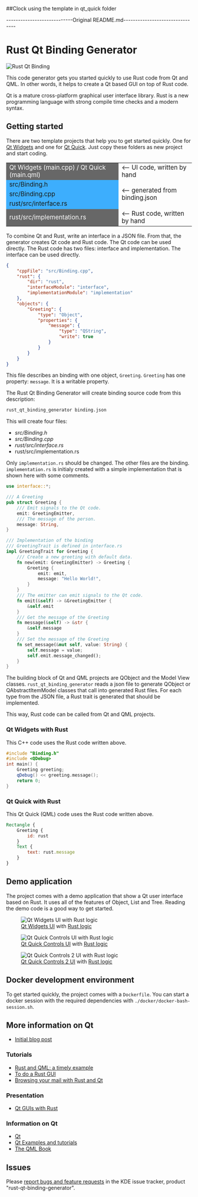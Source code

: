 ##Clock using the template in qt_quick folder









----------------------------Original README.md--------------------------------


# Rust Qt Binding Generator

![Rust Qt Binding](demo/rust_qt_binding_generator.svg)

This code generator gets you started quickly to use Rust code from Qt and QML. In other words, it helps to create a Qt based GUI on top of Rust code.

Qt is a mature cross-platform graphical user interface library. Rust is a new programming language with strong compile time checks and a modern syntax.

## Getting started

There are two template projects that help you to get started quickly. One for [Qt Widgets](templates/qt_widgets) and one for [Qt Quick](templates/qt_quick). Just copy these folders as new project and start coding.


<table style="font-size: larger">
 <tr>
  <td style="background:#676767; color: white">Qt Widgets (main.cpp) / Qt Quick (main.qml)</td>
  <td>&#10229; UI code, written by hand</td>
 </tr>
 <tr>
  <td style="background:#3daefd">src/Binding.h</td>
  <td rowspan="3" style="valign: center">&#10229; generated from binding.json</td>
 </tr>
 <tr>
  <td style="background:#3daefd">src/Binding.cpp</td>
 </tr>
 <tr>
  <td style="background:#3daefd">rust/src/interface.rs</td>
 </tr>
 <tr>
  <td style="background:#676767; color: white">rust/src/implementation.rs</td>
  <td>&#10229; Rust code, written by hand</td>
 </tr>
</table>

To combine Qt and Rust, write an interface in a JSON file. From that, the generator creates Qt code and Rust code. The Qt code can be used directly. The Rust code has two files: interface and implementation. The interface can be used directly.

```json
{
    "cppFile": "src/Binding.cpp",
    "rust": {
        "dir": "rust",
        "interfaceModule": "interface",
        "implementationModule": "implementation"
    },
    "objects": {
        "Greeting": {
            "type": "Object",
            "properties": {
                "message": {
                    "type": "QString",
                    "write": true
                }
            }
        }
    }
}
```

This file describes an binding with one object, `Greeting`. `Greeting` has one property: `message`. It is a writable property.

The Rust Qt Binding Generator will create binding source code from this description:

```bash
rust_qt_binding_generator binding.json
```

This will create four files:

* *src/Binding.h*
* *src/Binding.cpp*
* *rust/src/interface.rs*
* rust/src/implementation.rs

Only `implementation.rs` should be changed. The other files are the binding. `implementation.rs` is initialy created with a simple implementation that is shown here with some comments.

```rust
use interface::*;

/// A Greeting
pub struct Greeting {
    /// Emit signals to the Qt code.
    emit: GreetingEmitter,
    /// The message of the person.
    message: String,
}

/// Implementation of the binding
/// GreetingTrait is defined in interface.rs
impl GreetingTrait for Greeting {
    /// Create a new greeting with default data.
    fn new(emit: GreetingEmitter) -> Greeting {
        Greeting {
            emit: emit,
            message: "Hello World!",
        }
    }
    /// The emitter can emit signals to the Qt code.
    fn emit(&self) -> &GreetingEmitter {
        &self.emit
    }
    /// Get the message of the Greeting
    fn message(&self) -> &str {
        &self.message
    }
    /// Set the message of the Greeting
    fn set_message(&mut self, value: String) {
        self.message = value;
        self.emit.message_changed();
    }
}
```

The building block of Qt and QML projects are QObject and the Model View classes. `rust_qt_binding_generator` reads a json file to generate QObject or QAbstractItemModel classes that call into generated Rust files. For each type from the JSON file, a Rust trait is generated that should be implemented.

This way, Rust code can be called from Qt and QML projects.

### Qt Widgets with Rust

This C++ code uses the Rust code written above.

```cpp
#include "Binding.h"
#include <QDebug>
int main() {
    Greeting greeting;
    qDebug() << greeting.message();
    return 0;
}
```

### Qt Quick with Rust

This Qt Quick (QML) code uses the Rust code written above.

```qml
Rectangle {
    Greeting {
        id: rust
    }
    Text {
        text: rust.message
    }
}
```

## Demo application

The project comes with a demo application that show a Qt user interface based on Rust. It uses all of the features of Object, List and Tree. Reading the demo code is a good way to get started.

<figure>
  <img src="demo/screenshots/demo.png" alt="Qt Widgets UI with Rust logic"/>
  <figcaption><a href="demo/src/main.cpp">Qt Widgets UI</a> with <a href="demo/rust/src/implementation/file_system_tree.rs">Rust logic</a></figcaption>
</figure>

<figure>
  <img src="demo/screenshots/demo2.png" alt="Qt Quick Controls UI with Rust logic"/>
  <figcaption><a href="demo/qml/DataAndChart.qml">Qt Quick Controls UI</a> with <a href="demo/rust/src/implementation/time_series.rs">Rust logic</a></figcaption>
</figure>

<figure>
  <img src="demo/screenshots/demo3.png" alt="Qt Quick Controls 2 UI with Rust logic"/>
  <figcaption><a href="demo/qml/FileTreeView2.qml">Qt Quick Controls 2 UI</a> with <a href="demo/rust/src/implementation/file_system_tree.rs">Rust logic</a></figcaption>
</figure>

## Docker development environment

To get started quickly, the project comes with a `Dockerfile`. You can start a docker session with the required dependencies with `./docker/docker-bash-session.sh`.

## More information on Qt

* [Initial blog post](https://www.vandenoever.info/blog/2017/09/04/rust_qt_binding_generator.html)

### Tutorials

* [Rust and QML: a timely example](https://www.vandenoever.info/blog/2017/09/10/time_for_rust_and_qml.html)
* [To do a Rust GUI](https://www.vandenoever.info/blog/2018/06/09/to-do-a-rust-gui.html)
* [Browsing your mail with Rust and Qt](https://www.vandenoever.info/blog/2018/09/16/browsing_your_mail_with_rust_and_qt.html)

### Presentation

* [Qt GUIs with Rust](https://archive.fosdem.org/2018/schedule/event/rust_qt_binding_generator/)

### Information on Qt

* [Qt](http://doc.qt.io/)
* [Qt Examples and tutorials](http://doc.qt.io/qt-5/qtexamplesandtutorials.html)
* [The QML Book](https://qmlbook.github.io/)

## Issues

Please [report bugs and feature requests](https://bugs.kde.org/enter_bug.cgi?product=rust-qt-binding-generator) in the KDE issue tracker, product "rust-qt-binding-generator".
